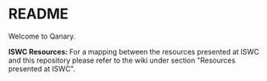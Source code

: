 # README #

Welcome to Qanary. 

**ISWC Resources:** For a mapping between the resources presented at ISWC and this repository please refer to the wiki under section "Resources presented at ISWC".
